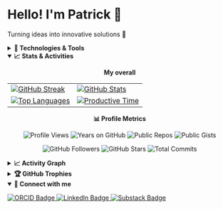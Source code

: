 # Hello! I'm Patrick 👋

Turning ideas into innovative solutions 🔬

<details>
  <summary><strong>🔧 Technologies & Tools</strong></summary>

  <p>
    <strong>Programming Languages:</strong><br>
    <img src="https://img.shields.io/badge/Ruby-CC342D?style=flat&logo=ruby&logoColor=white" alt="Ruby"/>
    <img src="https://img.shields.io/badge/Elixir-4B275F?style=flat&logo=elixir&logoColor=white" alt="Elixir"/>
    <img src="https://img.shields.io/badge/JavaScript-F7DF1E?style=flat&logo=javascript&logoColor=black" alt="JavaScript"/>
    <img src="https://img.shields.io/badge/PHP-777BB4?style=flat&logo=php&logoColor=white" alt="PHP"/>
    <img src="https://img.shields.io/badge/HTML5-E34F26?style=flat&logo=html5&logoColor=white" alt="HTML5"/>
    <img src="https://img.shields.io/badge/CSS3-1572B6?style=flat&logo=css3&logoColor=white" alt="CSS3"/>
    <img src="https://img.shields.io/badge/Bash-4EAA25?style=flat&logo=gnu-bash&logoColor=white" alt="Bash"/>
    <img src="https://custom-icon-badges.demolab.com/badge/SQL-025E8C.svg?logo=database&logoColor=white" alt="SQL"/>
    <br>
    <strong>Frameworks & Libraries:</strong><br>
    <img src="https://img.shields.io/badge/Ruby_on_Rails-CC0000?style=flat&logo=ruby-on-rails&logoColor=white" alt="Ruby on Rails"/>
    <img src="https://img.shields.io/badge/Laravel-FF2D20?style=flat&logo=laravel&logoColor=white" alt="Laravel"/>
    <img src="https://img.shields.io/badge/Node.js-339933?style=flat&logo=nodedotjs&logoColor=white" alt="Node.js"/>
    <img src="https://img.shields.io/badge/React-20232A?style=flat&logo=react&logoColor=61DAFB" alt="React"/>
    <img src="https://img.shields.io/badge/Bootstrap-563D7C?style=flat&logo=bootstrap&logoColor=white" alt="Bootstrap"/>
    <img src="https://img.shields.io/badge/GraphQL-E10098?style=flat&logo=graphql&logoColor=white" alt="GraphQL"/>
    <img src="https://img.shields.io/badge/WordPress-21759B?style=flat&logo=wordpress&logoColor=white" alt="WordPress"/>
    <br>
    <strong>Databases:</strong><br>
    <img src="https://img.shields.io/badge/PostgreSQL-336791?style=flat&logo=postgresql&logoColor=white" alt="PostgreSQL"/>
    <img src="https://img.shields.io/badge/MySQL-4479A1?style=flat&logo=mysql&logoColor=white" alt="MySQL"/>
    <img src="https://img.shields.io/badge/MongoDB-47A248?style=flat&logo=mongodb&logoColor=white" alt="MongoDB"/>
    <br>
    <strong>Cloud & Infrastructure:</strong><br>
    <img src="https://img.shields.io/badge/Amazon_AWS-FF9900?style=flat&logo=amazonwebservices&logoColor=white" alt="AWS"/>
    <img src="https://img.shields.io/badge/Google_Cloud-4285F4?style=flat&logo=google-cloud&logoColor=white" alt="Google Cloud"/>
    <img src="https://img.shields.io/badge/Cloudflare-F38020?style=flat&logo=cloudflare&logoColor=white" alt="Cloudflare"/>
    <img src="https://img.shields.io/badge/Docker-2496ED?style=flat&logo=docker&logoColor=white" alt="Docker"/>
    <img src="https://img.shields.io/badge/Kubernetes-326CE5?style=flat&logo=kubernetes&logoColor=white" alt="Kubernetes"/>
    <img src="https://img.shields.io/badge/Terraform-623CE4?style=flat&logo=terraform&logoColor=white" alt="Terraform"/>
    <img src="https://img.shields.io/badge/Helm-0F1689?style=flat&logo=helm&logoColor=white" alt="Helm"/>
    <img src="https://img.shields.io/badge/Nginx-009639?style=flat&logo=nginx&logoColor=white" alt="Nginx"/>
    <img src="https://img.shields.io/badge/ngrok-1F1E37?style=flat&logo=ngrok&logoColor=white" alt="ngrok"/>
    <br>
    <strong>Development Tools:</strong><br>
    <img src="https://img.shields.io/badge/Visual_Studio_Code-007ACC?style=flat&logo=visual-studio-code&logoColor=white" alt="VS Code"/>
    <img src="https://img.shields.io/badge/Cursor-000000?style=flat&logo=cursor&logoColor=white" alt="Cursor"/>
    <img src="https://img.shields.io/badge/Git-F05032?style=flat&logo=git&logoColor=white" alt="Git"/>
    <img src="https://img.shields.io/badge/GitHub-181717?style=flat&logo=github&logoColor=white" alt="GitHub"/>
    <img src="https://img.shields.io/badge/GitLab-FC6D26?style=flat&logo=gitlab&logoColor=white" alt="GitLab"/>
    <img src="https://img.shields.io/badge/Postman-FF6C37?style=flat&logo=postman&logoColor=white" alt="Postman"/>
    <img src="https://img.shields.io/badge/DBeaver-372923?style=flat&logo=dbeaver&logoColor=white" alt="DBeaver"/>
    <img src="https://img.shields.io/badge/Tabby_Terminal-000000?style=flat&logo=terminal&logoColor=white" alt="Tabby Terminal"/>
    <img src="https://img.shields.io/badge/Figma-F24E1E?style=flat&logo=figma&logoColor=white" alt="Figma"/>
    <br>
    <strong>CI/CD & Automation:</strong><br>
    <img src="https://img.shields.io/badge/GitHub_Actions-2088FF?style=flat&logo=github-actions&logoColor=white" alt="GitHub Actions"/>
    <img src="https://img.shields.io/badge/Jenkins-D24939?style=flat&logo=jenkins&logoColor=white" alt="Jenkins"/>
    <br>
    <strong>Browsers:</strong><br>
    <img src="https://img.shields.io/badge/Safari-000000?style=flat&logo=safari&logoColor=white" alt="Safari"/>
    <img src="https://img.shields.io/badge/Arc-FCBFBD?style=flat&logo=arc&logoColor=white" alt="Arc"/>
    <img src="https://img.shields.io/badge/Chrome-4285F4?style=flat&logo=googlechrome&logoColor=white" alt="Chrome"/>
    <img src="https://img.shields.io/badge/Firefox-FF7139?style=flat&logo=firefox&logoColor=white" alt="Firefox"/>
    <br>
    <strong>AI & Productivity:</strong><br>
    <img src="https://img.shields.io/badge/ChatGPT-10a37f?style=flat&logo=openai&logoColor=white" alt="ChatGPT"/>
    <img src="https://img.shields.io/badge/Claude-000000?style=flat&logo=anthropic&logoColor=white" alt="Claude"/>
    <img src="https://img.shields.io/badge/GitHub_Copilot-000000?style=flat&logo=githubcopilot&logoColor=white" alt="GitHub Copilot"/>
    <br>
    <strong>Communication & Collaboration:</strong><br>
    <img src="https://img.shields.io/badge/Microsoft_Teams-6264A7?style=flat&logo=microsoft-teams&logoColor=white" alt="Microsoft Teams"/>
    <img src="https://img.shields.io/badge/Slack-4A154B?style=flat&logo=slack&logoColor=white" alt="Slack"/>
    <img src="https://img.shields.io/badge/Jira-0052CC?style=flat&logo=jira&logoColor=white" alt="Jira"/>
    <img src="https://img.shields.io/badge/Confluence-172B4D?style=flat&logo=confluence&logoColor=white" alt="Confluence"/>
    <img src="https://img.shields.io/badge/Trello-0052CC?style=flat&logo=trello&logoColor=white" alt="Trello"/>
    <img src="https://img.shields.io/badge/Notion-000000?style=flat&logo=notion&logoColor=white" alt="Notion"/>
    <br>
    <strong>Operating Systems:</strong><br>
    <img src="https://img.shields.io/badge/Linux-FCC624?style=flat&logo=linux&logoColor=black" alt="Linux"/>
    <img src="https://img.shields.io/badge/macOS-000000?style=flat&logo=apple&logoColor=white" alt="macOS"/>
  </p>
</details>

<details open>
  <summary><strong>📈 Stats & Activities</strong></summary>
  <p align="center">
    <b>My overall</b>
  </p>
  <table align="center">
    <tr>
      <td>
        <a href="https://git.io/streak-stats">
          <img src="https://github-readme-streak-stats.herokuapp.com/?user=patrick204nqh&theme=react" alt="GitHub Streak"/>
        </a>
      </td>
      <td>
        <a href="https://github.com/anuraghazra/github-readme-stats">
          <img src="https://github-readme-stats.vercel.app/api?username=patrick204nqh&custom_title=Huy's%20GitHub%20statistics&show_icons=true&theme=react&rank_icon=percentile&include_all_commits=true" alt="GitHub Stats"/>
        </a>
      </td>
    </tr>
    <tr>
      <td>
        <a href="https://github.com/anuraghazra/github-readme-stats">
          <img src="https://github-readme-stats.vercel.app/api/top-langs/?username=patrick204nqh&show_icons=true&count_private=true&theme=react&layout=donut" alt="Top Languages"/>
        </a>
      </td>
      <td>
        <a href="https://github.com/vn7n24fzkq/github-profile-summary-cards">
          <img src="https://github-profile-summary-cards.vercel.app/api/cards/productive-time?username=patrick204nqh&theme=github_dark" alt="Productive Time" />
        </a>
      </td>
    </tr>
  </table>
  
  <p align="center">
    <b>📊 Profile Metrics</b>
  </p>
  <p align="center">
    <img src="https://komarev.com/ghpvc/?username=patrick204nqh&color=0891b2&style=for-the-badge" alt="Profile Views"/>
    <img src="https://img.shields.io/badge/dynamic/json?color=0891b2&label=Account%20Age&query=%24.data.years&url=https%3A%2F%2Fapi.github.com%2Fusers%2Fpatrick204nqh&style=for-the-badge&suffix=%20years" alt="Years on GitHub"/>
    <img src="https://img.shields.io/badge/dynamic/json?color=0891b2&label=Public%20Repos&query=%24.public_repos&url=https%3A%2F%2Fapi.github.com%2Fusers%2Fpatrick204nqh&style=for-the-badge" alt="Public Repos"/>
    <img src="https://img.shields.io/badge/dynamic/json?color=0891b2&label=Public%20Gists&query=%24.public_gists&url=https%3A%2F%2Fapi.github.com%2Fusers%2Fpatrick204nqh&style=for-the-badge" alt="Public Gists"/>
  </p>
  <p align="center">
    <img src="https://img.shields.io/github/followers/patrick204nqh?label=Followers&style=for-the-badge&color=0891b2" alt="GitHub Followers"/>
    <img src="https://img.shields.io/github/stars/patrick204nqh?affiliations=OWNER%2CCOLLABORATOR&style=for-the-badge&color=0891b2&label=Total%20Stars" alt="GitHub Stars"/>
    <img src="https://img.shields.io/badge/dynamic/json?label=Total%20Commits%202024&query=%24.total&url=https%3A%2F%2Fapi.github.com%2Fsearch%2Fcommits%3Fq%3Dauthor%3Apatrick204nqh%2520committer-date%3A2024-01-01..2024-12-31&style=for-the-badge&color=0891b2" alt="Total Commits"/>
  </p>
  
  <details>
    <summary><b>📈 Activity Graph</b></summary>
    <br>
    <p align="center">
      <img src="https://github-readme-activity-graph.vercel.app/graph?username=patrick204nqh&theme=react-dark&hide_border=true&area=true&custom_title=Contribution%20Activity" alt="Activity Graph"/>
    </p>
  </details>
  
  <details>
    <summary><b>🏆 GitHub Trophies</b></summary>
    <br>
    <p align="center">
      <img src="https://github-profile-trophy.vercel.app/?username=patrick204nqh&theme=algolia&no-frame=true&margin-w=15&column=5&no-bg=true" alt="GitHub Trophies"/>
    </p>
  </details>
</details>

<details open>
  <summary><strong>🔗 Connect with me</strong></summary>
  <p align="left">
    <a href="https://orcid.org/0009-0001-4713-0625">
      <img src="https://img.shields.io/badge/-0009--0001--4713--0625-A6CE39?style=flat&logo=orcid&logoColor=white" alt="ORCID Badge"/>
    </a>
    <a href="https://www.linkedin.com/in/patrick204nqh/">
      <img src="https://img.shields.io/badge/-in/patrick204nqh-0A66C2?style=flat&logo=Linkedin&logoColor=white" alt="LinkedIn Badge"/>
    </a>
    <a href="https://patrick204nqh.substack.com">
      <img src="https://img.shields.io/badge/-patrick204nqh.substack.com-%23FF6719.svg?&style=flat&logo=substack&logoColor=white" alt="Substack Badge"/>
    </a>
  </p>
</details>
